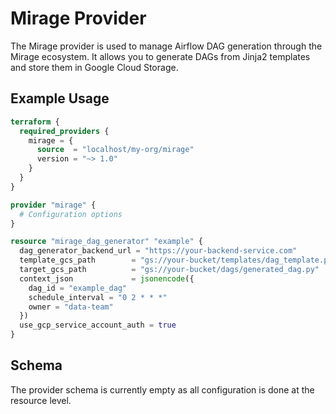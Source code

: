 # Mirage Provider

The Mirage provider is used to manage Airflow DAG generation through the Mirage ecosystem. It allows you to generate DAGs from Jinja2 templates and store them in Google Cloud Storage.

## Example Usage

```terraform
terraform {
  required_providers {
    mirage = {
      source  = "localhost/my-org/mirage"
      version = "~> 1.0"
    }
  }
}

provider "mirage" {
  # Configuration options
}

resource "mirage_dag_generator" "example" {
  dag_generator_backend_url = "https://your-backend-service.com"
  template_gcs_path        = "gs://your-bucket/templates/dag_template.py.j2"
  target_gcs_path          = "gs://your-bucket/dags/generated_dag.py"
  context_json             = jsonencode({
    dag_id = "example_dag"
    schedule_interval = "0 2 * * *"
    owner = "data-team"
  })
  use_gcp_service_account_auth = true
}
```

## Schema

The provider schema is currently empty as all configuration is done at the resource level. 